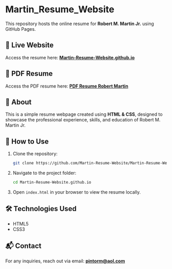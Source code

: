 # Martin_Resume_Website

This repository hosts the online resume for **Robert M. Martin Jr.** using GitHub Pages.

## 📌 Live Website
Access the resume here: **[Martin-Resume-Website.github.io](https://rmmartin1207.github.io/Martin-Resume-Website.github.io/)**

## 📌 PDF Resume
Access the PDF resume here: **[PDF Resume Robert Martin](https://github.com/rmmartin1207/Martin-Resume-Website.github.io/blob/main/Navy_Resume_Robert_Martin%20-%20Copy.pdf)**

## 📄 About
This is a simple resume webpage created using **HTML & CSS**, designed to showcase the professional experience, skills, and education of Robert M. Martin Jr.

## 🚀 How to Use
1. Clone the repository:
   ```sh
   git clone https://github.com/Martin-Resume-Website/Martin-Resume-Website.github.io.git
   ```
2. Navigate to the project folder:
   ```sh
   cd Martin-Resume-Website.github.io
   ```
3. Open `index.html` in your browser to view the resume locally.

## 🛠️ Technologies Used
- HTML5
- CSS3

## 📬 Contact
For any inquiries, reach out via email: **[pintorm@aol.com](mailto:pintorm@aol.com)**

